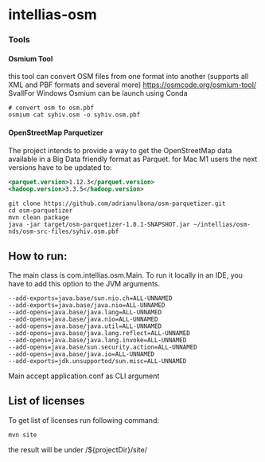 # intellias-osm

### Tools

#### Osmium Tool
this tool can convert OSM files from one format into another (supports all XML and PBF formats and several more)
https://osmcode.org/osmium-tool/
SvallFor Windows Osmium can be launch using Conda

```shell
# convert osm to osm.pbf
osmium cat syhiv.osm -o syhiv.osm.pbf
```

#### OpenStreetMap Parquetizer
The project intends to provide a way to get the OpenStreetMap data available in a Big Data friendly format as Parquet.
for Mac M1 users the next versions have to be updated to:
```xml
<parquet.version>1.12.3</parquet.version>
<hadoop.version>3.3.5</hadoop.version>
```
```shell
git clone https://github.com/adrianulbona/osm-parquetizer.git
cd osm-parquetizer
mvn clean package
java -jar target/osm-parquetizer-1.0.1-SNAPSHOT.jar ~/intellias/osm-nds/osm-src-files/syhiv.osm.pbf
```

## How to run:

The main class is com.intellias.osm.Main. To run it locally in an IDE, you have to add this option to the JVM arguments.
```shell
--add-exports=java.base/sun.nio.ch=ALL-UNNAMED
--add-exports=java.base/java.nio=ALL-UNNAMED
--add-opens=java.base/java.lang=ALL-UNNAMED
--add-opens=java.base/java.nio=ALL-UNNAMED
--add-opens=java.base/java.util=ALL-UNNAMED
--add-opens=java.base/java.lang.reflect=ALL-UNNAMED
--add-opens=java.base/java.lang.invoke=ALL-UNNAMED
--add-opens=java.base/sun.security.action=ALL-UNNAMED
--add-opens=java.base/java.io=ALL-UNNAMED
--add-exports=jdk.unsupported/sun.misc=ALL-UNNAMED
```
Main accept application.conf as CLI argument 


## List of licenses
To get list of licenses run following command:
```shell
mvn site
```
the result will be under /${projectDir}/site/